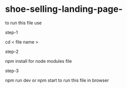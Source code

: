 # shoe-selling-landing-page-


to run this file use

step-1

cd < file name >

step-2

npm install for node modules file

step-3

npm run dev or npm start to run this file in browser
